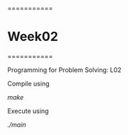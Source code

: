 ===========
# Week02
===========

Programming for Problem Solving: L02

Compile using

_make_

Execute using

 _./main_
